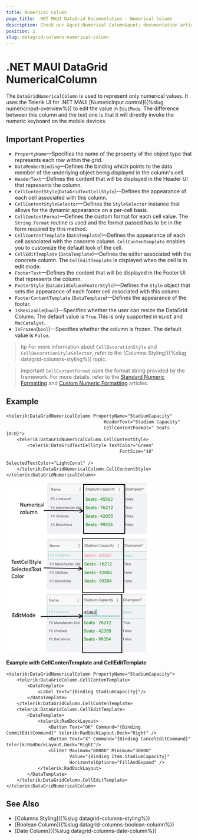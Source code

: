 ```yaml
---
title: Numerical Column
page_title: .NET MAUI DataGrid Documentation - Numerical Column
description: Check our &quot;Numerical Column&quot; documentation article for Telerik DataGrid for .NET MAUI.
position: 1
slug: datagrid-columns-numerical-column
---
```


# .NET MAUI DataGrid NumericalColumn

The `DataGridNumericalColumn` is used to represent only numerical values. It uses the Telerik UI for .NET MAUI [NumericInput control]({%slug numericinput-overview%}) to edit the value in `EditMode`. The difference between this column and the text one is that it will directly invoke the numeric keyboard on the mobile devices.

## Important Properties

* `PropertyName`&mdash;Specifies the name of the property of the object type that represents each row within the grid.
* `DataMemberBinding`&mdash;Defines the binding which points to the data member of the underlying object being displayed in the column's cell.
* `HeaderText`&mdash;Defines the content that will be displayed in the Header UI that represents the column.
* `CellContentStyle`(`DataGridTextCellStyle`)&mdash;Defines the appearance of each cell associated with this column. 
* `CellContentStyleSelector`&mdash;Defines the `StyleSelector` instance that allows for the dynamic appearance on a per-cell basis.
* `CellContentFormat`&mdash;Defines the custom format for each cell value. The `String.Format` routine is used and the format passed has to be in the form required by this method.
* `CellContentTemplate` (`DataTemplate`)&mdash;Defines the appearance of each cell associated with the concrete column. `CellContenTemplate` enables you to customize the default look of the cell.
* `CellEditTemplate` (`DataTemplate`)&mdash;Defines the editor associated with the concrete column. The `CellEditTemplate` is displayed when the cell is in edit mode.
* `FooterText`&mdash;Defines the content that will be displayed in the Footer UI that represents the column.
* `FooterStyle` (`DataGridColumnFooterStyle`)&mdash;Defines the `Style` object that sets the appearance of each footer cell associated with this column.
* `FooterContentTemplate` (`DataTemplate`)&mdash;Defines the appearance of the footer.
* `IsResizable`(`bool`)&mdash;Specifies whether the user can resize the DataGrid Column. The default value is `True`.This is only supported in `WinUI` and `MacCatalyst`.
* `IsFrozen`(`bool`)&mdash;Specifies whether the column is frozen. The default value is `False`.

>tip For more information about `CellDecorationStyle` and  `CellDecorationStyleSelector`, refer to the [Columns Styling]({%slug datagrid-columns-styling%}) topic.

>important `CellContentFormat` uses the format string provided by the framework. For more details, refer to the [Standard Numeric Formatting](https://docs.microsoft.com/en-us/dotnet/standard/base-types/standard-numeric-format-strings) and [Custom Numeric Formatting](https://docs.microsoft.com/en-us/dotnet/standard/base-types/custom-numeric-format-strings) articles.

## Example

```XAML
<telerik:DataGridNumericalColumn PropertyName="StadiumCapacity"
                                     HeaderText="Stadium Capacity"
                                     CellContentFormat=" Seats - {0:D}">
    <telerik:DataGridNumericalColumn.CellContentStyle>
        <telerik:DataGridTextCellStyle TextColor="Green"
                                           FontSize="18"
                                           SelectedTextColor="LightCoral" />
    </telerik:DataGridNumericalColumn.CellContentStyle>
</telerik:DataGridNumericalColumn>
```

![DataGrid Numerical Column](images/numericalcolumn-overview.png)

**Example with CellContenTemplate and CellEditTemplate**

```XAML
<telerik:DataGridNumericalColumn PropertyName="StadiumCapacity">
	<telerik:DataGridColumn.CellContenTemplate>
        <DataTemplate>
            <Label Text="{Binding StadiumCapacity}"/>
        </DataTemplate>
    </telerik:DataGridColumn.CellContenTemplate>
    <telerik:DataGridColumn.CellEditTemplate>
        <DataTemplate>
            <telerik:RadDockLayout>
                <Button Text="OK" Command="{Binding CommitEditCommand}" telerik:RadDockLayout.Dock="Right" />
                <Button Text="X" Command="{Binding CancelEditCommand}"  telerik:RadDockLayout.Dock="Right"/>
                <Slider Maximum="80000" Minimum="30000" 
                        Value="{Binding Item.StadiumCapacity}" 
                        HorizontalOptions="FillAndExpand" />
            </telerik:RadDockLayout>
        </DataTemplate>
    </telerik:DataGridColumn.CellEditTemplate>
</telerik:DataGridNumericalColumn>
```

## See Also

- [Columns Styling]({%slug datagrid-columns-styling%})
- [Boolean Column]({%slug datagrid-columns-boolean-column%})
- [Date Column]({%slug datagrid-columns-date-column%})
